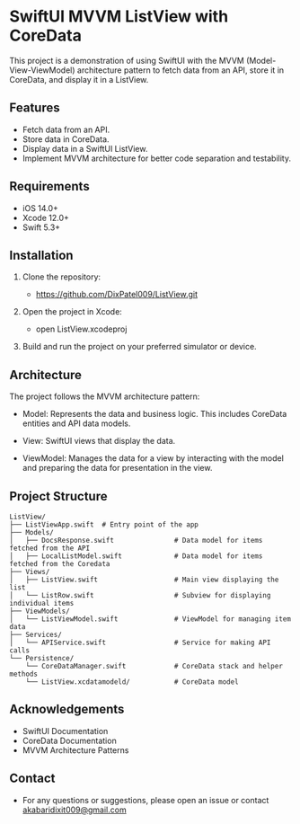 # SwiftUI MVVM ListView with CoreData

This project is a demonstration of using SwiftUI with the MVVM (Model-View-ViewModel) architecture pattern to fetch data from an API, store it in CoreData, and display it in a ListView.

## Features

- Fetch data from an API.
- Store data in CoreData.
- Display data in a SwiftUI ListView.
- Implement MVVM architecture for better code separation and testability.

## Requirements

- iOS 14.0+
- Xcode 12.0+
- Swift 5.3+

## Installation

1. Clone the repository:

   - https://github.com/DixPatel009/ListView.git

3. Open the project in Xcode:

    - open ListView.xcodeproj

3. Build and run the project on your preferred simulator or device.

## Architecture

The project follows the MVVM architecture pattern:

  - Model: Represents the data and business logic. This includes CoreData entities and API data models.
  
  - View: SwiftUI views that display the data.
  
  - ViewModel: Manages the data for a view by interacting with the model and preparing the data for presentation in the view.

## Project Structure

    ListView/
    ├── ListViewApp.swift  # Entry point of the app
    ├── Models/
    │   ├── DocsResponse.swift               # Data model for items fetched from the API
    │   ├── LocalListModel.swift             # Data model for items fetched from the Coredata
    ├── Views/
    │   ├── ListView.swift                   # Main view displaying the list
    │   └── ListRow.swift                    # Subview for displaying individual items
    ├── ViewModels/
    │   └── ListViewModel.swift              # ViewModel for managing item data
    ├── Services/
    │   └── APIService.swift                 # Service for making API calls
    └── Persistence/
        └── CoreDataManager.swift            # CoreData stack and helper methods
        └── ListView.xcdatamodeld/           # CoreData model

## Acknowledgements

  - SwiftUI Documentation
  - CoreData Documentation
  - MVVM Architecture Patterns

## Contact

  - For any questions or suggestions, please open an issue or contact akabaridixit009@gmail.com
